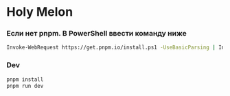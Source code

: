 # Holy Melon

### Если нет pnpm. В PowerShell ввести команду ниже
```bash
Invoke-WebRequest https://get.pnpm.io/install.ps1 -UseBasicParsing | Invoke-Expression
```

### Dev
```bash
pnpm install
pnpm run dev
```